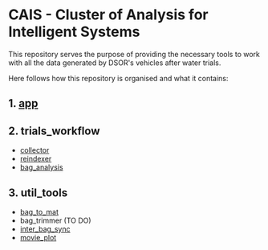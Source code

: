 # CAIS - Cluster of Analysis for Intelligent Systems

This repository serves the purpose of providing the necessary tools to work with all the data generated by DSOR's vehicles after water trials.

Here follows how this repository is organised and what it contains:

## 1. [app](app/README.md)
## 2. trials_workflow
- [collector](trials_workflow/collector/README.md)
- [reindexer](trials_workflow/reindex/README.md)
- [bag_analysis](trials_workflow/bag_analysis/README.md)
## 3. util_tools
- [bag_to_mat](util_tools/bag_to_mat/README.md)
- bag_trimmer (TO DO)
- [inter_bag_sync](util_tools/inter_bag_sync/README.md)
- [movie_plot](util_tools/movie_plot/README.md)